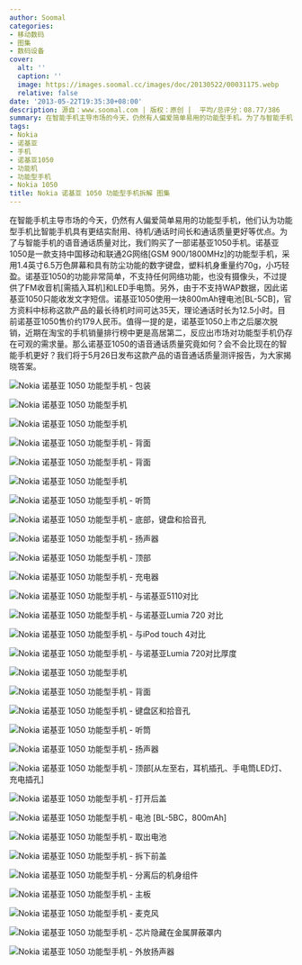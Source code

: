 ```yaml
---
author: Soomal
categories:
- 移动数码
- 图集
- 数码设备
cover:
  alt: ''
  caption: ''
  image: https://images.soomal.cc/images/doc/20130522/00031175.webp
  relative: false
date: '2013-05-22T19:35:30+08:00'
description: 源自：www.soomal.com | 版权：原创 |  平均/总评分：08.77/386
summary: 在智能手机主导市场的今天，仍然有人偏爱简单易用的功能型手机。为了与智能手机的语音通话质量对比，我们购买了一部诺基亚1050手机。诺基亚1050上市之后屡次脱销，近期在淘宝的手机销量排行榜中更是高居第二，反应出市场对功能型手机的巨大需求。功能型手机发展到今天，内部设计究竟是什么样的呢？
tags:
- Nokia
- 诺基亚
- 手机
- 诺基亚1050
- 功能机
- 功能型手机
- Nokia 1050
title: Nokia 诺基亚 1050 功能型手机拆解 图集
---
```


在智能手机主导市场的今天，仍然有人偏爱简单易用的功能型手机，他们认为功能型手机比智能手机具有更结实耐用、待机/通话时间长和通话质量更好等优点。为了与智能手机的语音通话质量对比，我们购买了一部诺基亚1050手机。诺基亚1050是一款支持中国移动和联通2G网络[GSM 900/1800MHz]的功能型手机，采用1.4英寸6.5万色屏幕和具有防尘功能的数字键盘，塑料机身重量约70g，小巧轻盈。诺基亚1050的功能非常简单，不支持任何网络功能，也没有摄像头，不过提供了FM收音机[需插入耳机]和LED手电筒。另外，由于不支持WAP数据，因此诺基亚1050只能收发文字短信。诺基亚1050使用一块800mAh锂电池[BL-5CB]，官方资料中标称这款产品的最长待机时间可达35天，理论通话时长为12.5小时。目前诺基亚1050售价约179人民币。值得一提的是，诺基亚1050上市之后屡次脱销，近期在淘宝的手机销量排行榜中更是高居第二，反应出市场对功能型手机仍存在可观的需求量。那么诺基亚1050的语音通话质量究竟如何？会不会比现在的智能手机更好？我们将于5月26日发布这款产品的语音通话质量测评报告，为大家揭晓答案。



![Nokia 诺基亚 1050 功能型手机 - 包装](https://images.soomal.cc/images/doc/20130522/00031145.webp)



![Nokia 诺基亚 1050 功能型手机](https://images.soomal.cc/images/doc/20130522/00031146.webp)



![Nokia 诺基亚 1050 功能型手机](https://images.soomal.cc/images/doc/20130522/00031147.webp)



![Nokia 诺基亚 1050 功能型手机 - 背面](https://images.soomal.cc/images/doc/20130522/00031148.webp)



![Nokia 诺基亚 1050 功能型手机 - 背面](https://images.soomal.cc/images/doc/20130522/00031149.webp)



![Nokia 诺基亚 1050 功能型手机](https://images.soomal.cc/images/doc/20130522/00031150.webp)



![Nokia 诺基亚 1050 功能型手机 - 听筒](https://images.soomal.cc/images/doc/20130522/00031151.webp)



![Nokia 诺基亚 1050 功能型手机 - 底部，键盘和拾音孔](https://images.soomal.cc/images/doc/20130522/00031168.webp)



![Nokia 诺基亚 1050 功能型手机 - 扬声器](https://images.soomal.cc/images/doc/20130522/00031152.webp)



![Nokia 诺基亚 1050 功能型手机 - 顶部](https://images.soomal.cc/images/doc/20130522/00031153.webp)



![Nokia 诺基亚 1050 功能型手机 - 充电器](https://images.soomal.cc/images/doc/20130522/00031167.webp)



![Nokia 诺基亚 1050 功能型手机 - 与诺基亚5110对比](https://images.soomal.cc/images/doc/20130522/00031154.webp)



![Nokia 诺基亚 1050 功能型手机 - 与诺基亚Lumia 720 对比](https://images.soomal.cc/images/doc/20130522/00031155.webp)



![Nokia 诺基亚 1050 功能型手机 - 与iPod touch 4对比](https://images.soomal.cc/images/doc/20130522/00031156.webp)



![Nokia 诺基亚 1050 功能型手机 - 与诺基亚Lumia 720对比厚度](https://images.soomal.cc/images/doc/20130522/00031157.webp)



![Nokia 诺基亚 1050 功能型手机](https://images.soomal.cc/images/doc/20130522/00031169.webp)



![Nokia 诺基亚 1050 功能型手机 - 背面](https://images.soomal.cc/images/doc/20130522/00031170.webp)



![Nokia 诺基亚 1050 功能型手机 - 键盘区和拾音孔](https://images.soomal.cc/images/doc/20130522/00031171.webp)



![Nokia 诺基亚 1050 功能型手机 - 听筒](https://images.soomal.cc/images/doc/20130522/00031172.webp)



![Nokia 诺基亚 1050 功能型手机 - 扬声器](https://images.soomal.cc/images/doc/20130522/00031173.webp)



![Nokia 诺基亚 1050 功能型手机 - 顶部[从左至右，耳机插孔、手电筒LED灯、充电插孔]](https://images.soomal.cc/images/doc/20130522/00031174.webp)



![Nokia 诺基亚 1050 功能型手机 - 打开后盖](https://images.soomal.cc/images/doc/20130522/00031158.webp)



![Nokia 诺基亚 1050 功能型手机 - 电池 [BL-5BC，800mAh]](https://images.soomal.cc/images/doc/20130522/00031159.webp)



![Nokia 诺基亚 1050 功能型手机 - 取出电池](https://images.soomal.cc/images/doc/20130522/00031160.webp)



![Nokia 诺基亚 1050 功能型手机 - 拆下前盖](https://images.soomal.cc/images/doc/20130522/00031161.webp)



![Nokia 诺基亚 1050 功能型手机 - 分离后的机身组件](https://images.soomal.cc/images/doc/20130522/00031162.webp)



![Nokia 诺基亚 1050 功能型手机 - 主板](https://images.soomal.cc/images/doc/20130522/00031163.webp)



![Nokia 诺基亚 1050 功能型手机 - 麦克风](https://images.soomal.cc/images/doc/20130522/00031164.webp)



![Nokia 诺基亚 1050 功能型手机 - 芯片隐藏在金属屏蔽罩内](https://images.soomal.cc/images/doc/20130522/00031165.webp)



![Nokia 诺基亚 1050 功能型手机 - 外放扬声器](https://images.soomal.cc/images/doc/20130522/00031166.webp)
